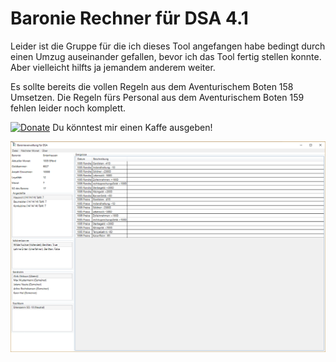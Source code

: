 <h1>Baronie Rechner für DSA 4.1</h1>
Leider ist die Gruppe für die ich dieses Tool angefangen habe bedingt durch einen Umzug auseinander gefallen, bevor ich das Tool fertig stellen konnte. Aber vielleicht hilfts ja jemandem anderem weiter.

Es sollte bereits die vollen Regeln aus dem Aventurischem Boten 158 Umsetzen. Die Regeln fürs Personal aus dem Aventurischem Boten 159 fehlen leider noch komplett.

[![Donate](https://img.shields.io/badge/Donate-PayPal-green.svg)](https://www.paypal.me/deltahedron) Du könntest mir einen Kaffe ausgeben!

<img src="https://raw.githubusercontent.com/Dragonjester/baronierechnerdsa/master/Screenshot.png" alt="Screenshot" />
